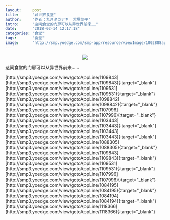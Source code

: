 ```yaml
---
layout:     post
title:      "异世界食堂"
author:     "作者：九月タカアキ  犬塚惇平"
intro:      "这间食堂的门扉可以从异世界前来……"
date:       "2018-02-14 12:17:18"
categories: "食堂"
tags:       "食堂"
image:      "http://smp.yoedge.com/smp-app/resource/viewImage/1002888appline.png"
---
```

<div style="text-align: center">
<p><img src="http://smp.yoedge.com/smp-app/resource/viewImage/1002888appline.png"/></p>
</div>
<p class="post-meta">
<span>这间食堂的门扉可以从异世界前来……</span>
</p>
[http://smp3.yoedge.com/view/gotoAppLine/1109843](http://smp3.yoedge.com/view/gotoAppLine/1109843){:target="_blank"}
[http://smp3.yoedge.com/view/gotoAppLine/1109531](http://smp3.yoedge.com/view/gotoAppLine/1109531){:target="_blank"}
[http://smp3.yoedge.com/view/gotoAppLine/1098842](http://smp3.yoedge.com/view/gotoAppLine/1098842){:target="_blank"}
[http://smp3.yoedge.com/view/gotoAppLine/1107996](http://smp3.yoedge.com/view/gotoAppLine/1107996){:target="_blank"}
[http://smp3.yoedge.com/view/gotoAppLine/1103443](http://smp3.yoedge.com/view/gotoAppLine/1103443){:target="_blank"}
[http://smp3.yoedge.com/view/gotoAppLine/1103443](http://smp3.yoedge.com/view/gotoAppLine/1103443){:target="_blank"}
[http://smp3.yoedge.com/view/gotoAppLine/1088305](http://smp3.yoedge.com/view/gotoAppLine/1088305){:target="_blank"}
[http://smp3.yoedge.com/view/gotoAppLine/1109843](http://smp3.yoedge.com/view/gotoAppLine/1109843){:target="_blank"}
[http://smp3.yoedge.com/view/gotoAppLine/1109531](http://smp3.yoedge.com/view/gotoAppLine/1109531){:target="_blank"}
[http://smp3.yoedge.com/view/gotoAppLine/1107996](http://smp3.yoedge.com/view/gotoAppLine/1107996){:target="_blank"}
[http://smp3.yoedge.com/view/gotoAppLine/1084195](http://smp3.yoedge.com/view/gotoAppLine/1084195){:target="_blank"}
[http://smp3.yoedge.com/view/gotoAppLine/1084194](http://smp3.yoedge.com/view/gotoAppLine/1084194){:target="_blank"}
[http://smp3.yoedge.com/view/gotoAppLine/1118366](http://smp3.yoedge.com/view/gotoAppLine/1118366){:target="_blank"}


